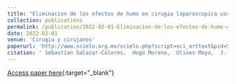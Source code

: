 ```yaml
---
title: "Eliminacion de los efectos de humo en cirugia laparoscopica usando redes antagonicas generativas y el principio del canal oscuro"
collection: publications
permalink: /publication/2022-02-01-Eliminacion-de-los-efectos-de-humo-en-cirugia-laparoscopica-usando-redes-antagonicas-generativas-y-el-principio-del-canal-oscuro
date: 2022-02-01
venue: 'Cirugia y cirujanos'
paperurl: 'http://www.scielo.org.mx/scielo.php?script=sci_arttext&pid=S2444-054X2022000100074&nrm=iso'
citation: ' Sebastian Salazar-Colores,  Hugo Moreno,  Ulises Moya,  J. Ortiz-Echeverri,  Luis Paz,  Gerardo Flores, &quot;Eliminacion de los efectos de humo en cirugia laparoscopica usando redes antagonicas generativas y el principio del canal oscuro.&quot; Cirugia y cirujanos, 2022.'
---
```

[Access paper here](http://www.scielo.org.mx/scielo.php?script=sci_arttext&pid=S2444-054X2022000100074&nrm=iso){:target="_blank"}

